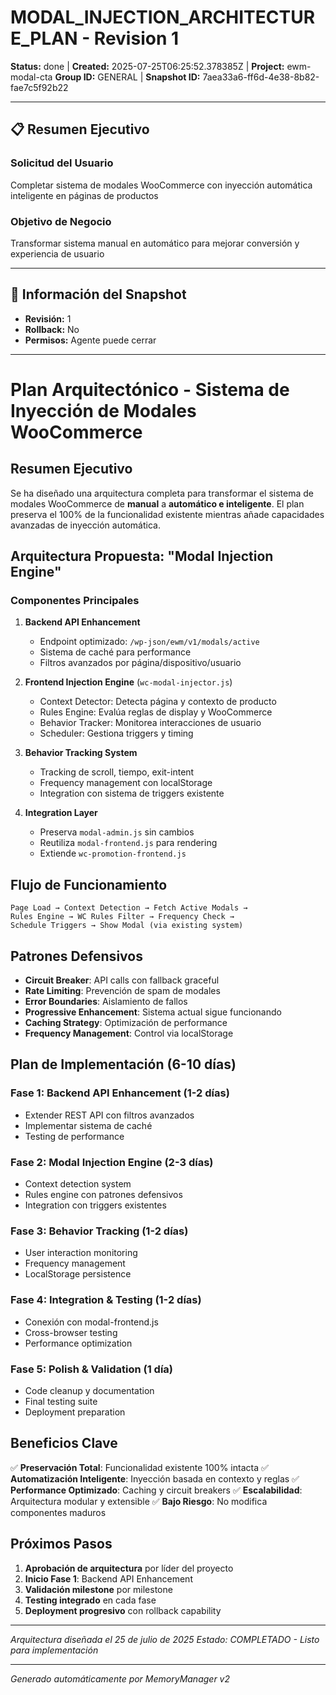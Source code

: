 # MODAL_INJECTION_ARCHITECTURE_PLAN - Revision 1

**Status:** done | **Created:** 2025-07-25T06:25:52.378385Z | **Project:** ewm-modal-cta
**Group ID:** GENERAL | **Snapshot ID:** 7aea33a6-ff6d-4e38-8b82-fae7c5f92b22

---

## 📋 Resumen Ejecutivo
### Solicitud del Usuario
Completar sistema de modales WooCommerce con inyección automática inteligente en páginas de productos

### Objetivo de Negocio
Transformar sistema manual en automático para mejorar conversión y experiencia de usuario

---

## 🔧 Información del Snapshot
- **Revisión:** 1
- **Rollback:** No
- **Permisos:** Agente puede cerrar

---

# Plan Arquitectónico - Sistema de Inyección de Modales WooCommerce

## Resumen Ejecutivo

Se ha diseñado una arquitectura completa para transformar el sistema de modales WooCommerce de **manual** a **automático e inteligente**. El plan preserva el 100% de la funcionalidad existente mientras añade capacidades avanzadas de inyección automática.

## Arquitectura Propuesta: "Modal Injection Engine"

### Componentes Principales

1. **Backend API Enhancement**
   - Endpoint optimizado: `/wp-json/ewm/v1/modals/active`
   - Sistema de caché para performance
   - Filtros avanzados por página/dispositivo/usuario

2. **Frontend Injection Engine** (`wc-modal-injector.js`)
   - Context Detector: Detecta página y contexto de producto
   - Rules Engine: Evalúa reglas de display y WooCommerce  
   - Behavior Tracker: Monitorea interacciones de usuario
   - Scheduler: Gestiona triggers y timing

3. **Behavior Tracking System**
   - Tracking de scroll, tiempo, exit-intent
   - Frequency management con localStorage
   - Integration con sistema de triggers existente

4. **Integration Layer**
   - Preserva `modal-admin.js` sin cambios
   - Reutiliza `modal-frontend.js` para rendering
   - Extiende `wc-promotion-frontend.js`

## Flujo de Funcionamiento

```
Page Load → Context Detection → Fetch Active Modals → 
Rules Engine → WC Rules Filter → Frequency Check → 
Schedule Triggers → Show Modal (via existing system)
```

## Patrones Defensivos

- **Circuit Breaker**: API calls con fallback graceful
- **Rate Limiting**: Prevención de spam de modales
- **Error Boundaries**: Aislamiento de fallos
- **Progressive Enhancement**: Sistema actual sigue funcionando
- **Caching Strategy**: Optimización de performance
- **Frequency Management**: Control via localStorage

## Plan de Implementación (6-10 días)

### Fase 1: Backend API Enhancement (1-2 días)
- Extender REST API con filtros avanzados
- Implementar sistema de caché
- Testing de performance

### Fase 2: Modal Injection Engine (2-3 días)
- Context detection system
- Rules engine con patrones defensivos
- Integration con triggers existentes

### Fase 3: Behavior Tracking (1-2 días)
- User interaction monitoring
- Frequency management
- LocalStorage persistence

### Fase 4: Integration & Testing (1-2 días)
- Conexión con modal-frontend.js
- Cross-browser testing
- Performance optimization

### Fase 5: Polish & Validation (1 día)
- Code cleanup y documentation
- Final testing suite
- Deployment preparation

## Beneficios Clave

✅ **Preservación Total**: Funcionalidad existente 100% intacta
✅ **Automatización Inteligente**: Inyección basada en contexto y reglas
✅ **Performance Optimizado**: Caching y circuit breakers
✅ **Escalabilidad**: Arquitectura modular y extensible
✅ **Bajo Riesgo**: No modifica componentes maduros

## Próximos Pasos

1. **Aprobación de arquitectura** por líder del proyecto
2. **Inicio Fase 1**: Backend API Enhancement
3. **Validación milestone** por milestone
4. **Testing integrado** en cada fase
5. **Deployment progresivo** con rollback capability

---

*Arquitectura diseñada el 25 de julio de 2025*
*Estado: COMPLETADO - Listo para implementación*

---

*Generado automáticamente por MemoryManager v2*
